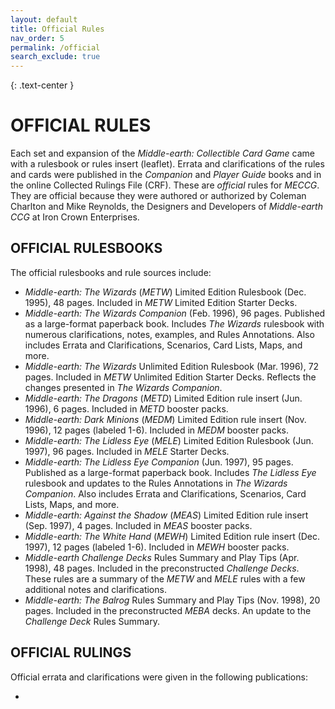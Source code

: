 ```yaml
---
layout: default
title: Official Rules
nav_order: 5
permalink: /official
search_exclude: true
---
```


{: .text-center }
# OFFICIAL RULES

Each set and expansion of the _Middle-earth: Collectible Card Game_ came with a rulesbook or rules insert (leaflet). Errata and clarifications of the rules and cards were published in the _Companion_ and _Player Guide_ books and in the online Collected Rulings File (CRF). These are _official_ rules for _MECCG_. They are official because they were authored or authorized by Coleman Charlton and Mike Reynolds, the Designers and Developers of _Middle-earth CCG_ at Iron Crown Enterprises.

## OFFICIAL RULESBOOKS

The official rulesbooks and rule sources include:

 - _Middle-earth: The Wizards_ (_METW_) Limited Edition Rulesbook (Dec. 1995), 48 pages. Included in _METW_ Limited Edition Starter Decks.
 - _Middle-earth: The Wizards Companion_ (Feb. 1996), 96 pages. Published as a large-format paperback book. Includes _The Wizards_ rulesbook with numerous clarifications, notes, examples, and Rules Annotations. Also includes Errata and Clarifications, Scenarios, Card Lists, Maps, and more. 
 - _Middle-earth: The Wizards_ Unlimited Edition Rulesbook (Mar. 1996), 72 pages. Included in _METW_ Unlimited Edition Starter Decks. Reflects the changes presented in _The Wizards Companion_.
 - _Middle-earth: The Dragons_ (_METD_) Limited Edition rule insert (Jun. 1996), 6 pages. Included in _METD_ booster packs.
 - _Middle-earth: Dark Minions_ (_MEDM_) Limited Edition rule insert (Nov. 1996), 12 pages (labeled 1-6). Included in _MEDM_ booster packs.
 - _Middle-earth: The Lidless Eye_ (_MELE_) Limited Edition Rulesbook (Jun. 1997), 96 pages. Included in _MELE_ Starter Decks.
 - _Middle-earth: The Lidless Eye Companion_ (Jun. 1997), 95 pages. Published as a large-format paperback book. Includes _The Lidless Eye_ rulesbook and updates to the Rules Annotations in _The Wizards Companion_. Also includes Errata and Clarifications, Scenarios, Card Lists, Maps, and more. 
 - _Middle-earth: Against the Shadow_ (_MEAS_) Limited Edition rule insert (Sep. 1997), 4 pages. Included in _MEAS_ booster packs.
 - _Middle-earth: The White Hand_ (_MEWH_) Limited Edition rule insert (Dec. 1997), 12 pages (labeled 1-6). Included in _MEWH_ booster packs.
 - _Middle-earth Challenge Decks_ Rules Summary and Play Tips (Apr. 1998), 48 pages. Included in the preconstructed _Challenge Decks_. These rules are a summary of the _METW_ and _MELE_ rules with a few additional notes and clarifications.
 - _Middle-earth: The Balrog_ Rules Summary and Play Tips (Nov. 1998), 20 pages. Included in the preconstructed _MEBA_ decks. An update to the _Challenge Deck_ Rules Summary.

## OFFICIAL RULINGS

Official errata and clarifications were given in the following publications:

 - 